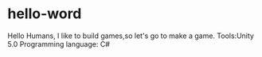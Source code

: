 # hello-word

 Hello Humans,
   I like to build games,so let's go to make a game.
   Tools:Unity 5.0
   Programming language: C#
